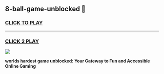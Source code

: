 
## 8-ball-game-unblocked 👋
<h3>
<a href="https://premium.freeplayer.one?title=8-ball-game-unblocked&ref=14F">CLICK TO PLAY</a></h3>
<hr>

<h3>
<a href="https://premium.freeplayer.one?title=8-ball-game-unblocked&ref=14F">CLICK 2 PLAY</a>
  
</h3>

<a href="https://premium.freeplayer.one?title=8-ball-game-unblocked&ref=12F/"><img src="https://clearcache.store/games.png"></a>


**worlds hardest game unblocked: Your Gateway to Fun and Accessible Online Gaming**

